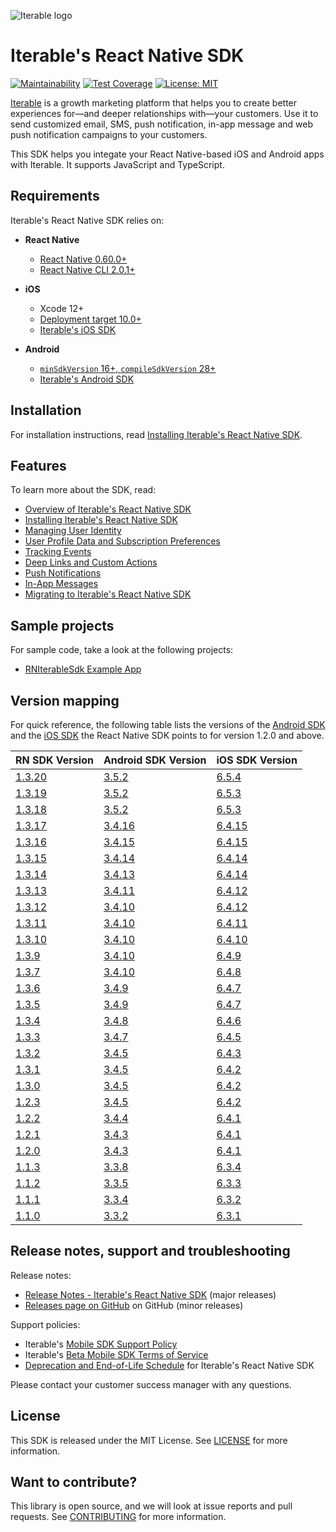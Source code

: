 ![Iterable logo](./images/Iterable-Logo.png "Iterable Logo")

# Iterable's React Native SDK

[![Maintainability](https://api.codeclimate.com/v1/badges/65c0848df0b79f994139/maintainability)](https://codeclimate.com/repos/5ed53e32f0d7ef01a201bb8d/maintainability)
[![Test Coverage](https://api.codeclimate.com/v1/badges/65c0848df0b79f994139/test_coverage)](https://codeclimate.com/repos/5ed53e32f0d7ef01a201bb8d/test_coverage)
[![License: MIT](https://img.shields.io/badge/License-MIT-yellow.svg)](https://opensource.org/licenses/MIT)


[Iterable](https://www.iterable.com) is a growth marketing platform that helps
you to create better experiences for—and deeper relationships with—your
customers. Use it to send customized email, SMS, push notification, in-app
message and web push notification campaigns to your customers.

This SDK helps you integate your React Native-based iOS and Android apps with
Iterable. It supports JavaScript and TypeScript.

## Requirements

Iterable's React Native SDK relies on:

- **React Native**
    - [React Native 0.60.0+](https://github.com/facebook/react-native)
    - [React Native CLI 2.0.1+](https://reactnative.dev/docs/upgrading#react-native-cli)

- **iOS**
    - Xcode 12+
    - [Deployment target 10.0+](https://help.apple.com/xcode/mac/current/#/deve69552ee5)
    - [Iterable's iOS SDK](https://github.com/Iterable/swift-sdk)

- **Android**
    - [`minSdkVersion` 16+, `compileSdkVersion` 28+](https://medium.com/androiddevelopers/picking-your-compilesdkversion-minsdkversion-targetsdkversion-a098a0341ebd)
    - [Iterable's Android SDK](https://github.com/Iterable/iterable-android-sdk)

## Installation

For installation instructions, read [Installing Iterable's React Native SDK](https://support.iterable.com/hc/articles/360045714132).

## Features

To learn more about the SDK, read:

- [Overview of Iterable's React Native SDK](https://support.iterable.com/hc/articles/360045714072)
- [Installing Iterable's React Native SDK](https://support.iterable.com/hc/articles/360045714132)
- [Managing User Identity](https://support.iterable.com/hc/articles/360045714152)
- [User Profile Data and Subscription Preferences](https://support.iterable.com/hc/articles/360046134851)
- [Tracking Events](https://support.iterable.com/hc/articles/360046134891)
- [Deep Links and Custom Actions](https://support.iterable.com/hc/articles/360046134911)
- [Push Notifications](https://support.iterable.com/hc/articles/360046134871)
- [In-App Messages](https://support.iterable.com/hc/articles/360045714172)
- [Migrating to Iterable's React Native SDK](https://support.iterable.com/hc/articles/360046134931)

## Sample projects

For sample code, take a look at the following projects:

- [RNIterableSdk Example App](https://github.com/Iterable/react-native-sdk/tree/master/example)

## Version mapping

For quick reference, the following table lists the versions of the [Android SDK](https://github.com/Iterable/iterable-android-sdk) and the [iOS SDK](https://github.com/Iterable/swift-sdk) the React Native SDK points to for version 1.2.0 and above.

| RN SDK Version                                                              | Android SDK Version                                                          | iOS SDK Version |
| --------------------------------------------------------------------------- | ---------------------------------------------------------------------------- | --------------- |
| [1.3.20](https://www.npmjs.com/package/@iterable/react-native-sdk/v/1.3.20) | [3.5.2](https://github.com/Iterable/iterable-android-sdk/releases/tag/3.5.2) | [6.5.4](https://github.com/Iterable/swift-sdk/releases/tag/6.5.4)
| [1.3.19](https://www.npmjs.com/package/@iterable/react-native-sdk/v/1.3.19) | [3.5.2](https://github.com/Iterable/iterable-android-sdk/releases/tag/3.5.2) | [6.5.3](https://github.com/Iterable/swift-sdk/releases/tag/6.5.3)
| [1.3.18](https://www.npmjs.com/package/@iterable/react-native-sdk/v/1.3.18) | [3.5.2](https://github.com/Iterable/iterable-android-sdk/releases/tag/3.5.2) | [6.5.3](https://github.com/Iterable/swift-sdk/releases/tag/6.5.3)
| [1.3.17](https://www.npmjs.com/package/@iterable/react-native-sdk/v/1.3.17) | [3.4.16](https://github.com/Iterable/iterable-android-sdk/releases/tag/3.4.16) | [6.4.15](https://github.com/Iterable/swift-sdk/releases/tag/6.4.15)
| [1.3.16](https://www.npmjs.com/package/@iterable/react-native-sdk/v/1.3.16) | [3.4.15](https://github.com/Iterable/iterable-android-sdk/releases/tag/3.4.15) | [6.4.15](https://github.com/Iterable/swift-sdk/releases/tag/6.4.15)
| [1.3.15](https://www.npmjs.com/package/@iterable/react-native-sdk/v/1.3.15) | [3.4.14](https://github.com/Iterable/iterable-android-sdk/releases/tag/3.4.14) | [6.4.14](https://github.com/Iterable/swift-sdk/releases/tag/6.4.14)
| [1.3.14](https://www.npmjs.com/package/@iterable/react-native-sdk/v/1.3.14) | [3.4.13](https://github.com/Iterable/iterable-android-sdk/releases/tag/3.4.13) | [6.4.14](https://github.com/Iterable/swift-sdk/releases/tag/6.4.14)
| [1.3.13](https://www.npmjs.com/package/@iterable/react-native-sdk/v/1.3.13) | [3.4.11](https://github.com/Iterable/iterable-android-sdk/releases/tag/3.4.11) | [6.4.12](https://github.com/Iterable/swift-sdk/releases/tag/6.4.12)
| [1.3.12](https://www.npmjs.com/package/@iterable/react-native-sdk/v/1.3.12) | [3.4.10](https://github.com/Iterable/iterable-android-sdk/releases/tag/3.4.10) | [6.4.12](https://github.com/Iterable/swift-sdk/releases/tag/6.4.12)
| [1.3.11](https://www.npmjs.com/package/@iterable/react-native-sdk/v/1.3.11) | [3.4.10](https://github.com/Iterable/iterable-android-sdk/releases/tag/3.4.10) | [6.4.11](https://github.com/Iterable/swift-sdk/releases/tag/6.4.11)
| [1.3.10](https://www.npmjs.com/package/@iterable/react-native-sdk/v/1.3.10) | [3.4.10](https://github.com/Iterable/iterable-android-sdk/releases/tag/3.4.10) | [6.4.10](https://github.com/Iterable/swift-sdk/releases/tag/6.4.10) |
| [1.3.9](https://www.npmjs.com/package/@iterable/react-native-sdk/v/1.3.9)   | [3.4.10](https://github.com/Iterable/iterable-android-sdk/releases/tag/3.4.10) | [6.4.9](https://github.com/Iterable/swift-sdk/releases/tag/6.4.9) |
| [1.3.7](https://www.npmjs.com/package/@iterable/react-native-sdk/v/1.3.7)   | [3.4.10](https://github.com/Iterable/iterable-android-sdk/releases/tag/3.4.10) | [6.4.8](https://github.com/Iterable/swift-sdk/releases/tag/6.4.8) |
| [1.3.6](https://www.npmjs.com/package/@iterable/react-native-sdk/v/1.3.6)   | [3.4.9](https://github.com/Iterable/iterable-android-sdk/releases/tag/3.4.9) | [6.4.7](https://github.com/Iterable/swift-sdk/releases/tag/6.4.7) |
| [1.3.5](https://www.npmjs.com/package/@iterable/react-native-sdk/v/1.3.5)   | [3.4.9](https://github.com/Iterable/iterable-android-sdk/releases/tag/3.4.9) | [6.4.7](https://github.com/Iterable/swift-sdk/releases/tag/6.4.7) |
| [1.3.4](https://www.npmjs.com/package/@iterable/react-native-sdk/v/1.3.4)   | [3.4.8](https://github.com/Iterable/iterable-android-sdk/releases/tag/3.4.8) | [6.4.6](https://github.com/Iterable/swift-sdk/releases/tag/6.4.6) |
| [1.3.3](https://www.npmjs.com/package/@iterable/react-native-sdk/v/1.3.3)   | [3.4.7](https://github.com/Iterable/iterable-android-sdk/releases/tag/3.4.7) | [6.4.5](https://github.com/Iterable/swift-sdk/releases/tag/6.4.5) |
| [1.3.2](https://www.npmjs.com/package/@iterable/react-native-sdk/v/1.3.2)   | [3.4.5](https://github.com/Iterable/iterable-android-sdk/releases/tag/3.4.5) | [6.4.3](https://github.com/Iterable/swift-sdk/releases/tag/6.4.3) |
| [1.3.1](https://www.npmjs.com/package/@iterable/react-native-sdk/v/1.3.1)   | [3.4.5](https://github.com/Iterable/iterable-android-sdk/releases/tag/3.4.5) | [6.4.2](https://github.com/Iterable/swift-sdk/releases/tag/6.4.2) |
| [1.3.0](https://www.npmjs.com/package/@iterable/react-native-sdk/v/1.3.0)   | [3.4.5](https://github.com/Iterable/iterable-android-sdk/releases/tag/3.4.5) | [6.4.2](https://github.com/Iterable/swift-sdk/releases/tag/6.4.2) |
| [1.2.3](https://www.npmjs.com/package/@iterable/react-native-sdk/v/1.2.3)   | [3.4.5](https://github.com/Iterable/iterable-android-sdk/releases/tag/3.4.5) | [6.4.2](https://github.com/Iterable/swift-sdk/releases/tag/6.4.2) |
| [1.2.2](https://www.npmjs.com/package/@iterable/react-native-sdk/v/1.2.2)   | [3.4.4](https://github.com/Iterable/iterable-android-sdk/releases/tag/3.4.4) | [6.4.1](https://github.com/Iterable/swift-sdk/releases/tag/6.4.1) |
| [1.2.1](https://www.npmjs.com/package/@iterable/react-native-sdk/v/1.2.1)   | [3.4.3](https://github.com/Iterable/iterable-android-sdk/releases/tag/3.4.3) | [6.4.1](https://github.com/Iterable/swift-sdk/releases/tag/6.4.1) |
| [1.2.0](https://www.npmjs.com/package/@iterable/react-native-sdk/v/1.2.0)   | [3.4.3](https://github.com/Iterable/iterable-android-sdk/releases/tag/3.4.3) | [6.4.1](https://github.com/Iterable/swift-sdk/releases/tag/6.4.1) |
| [1.1.3](https://www.npmjs.com/package/@iterable/react-native-sdk/v/1.1.3)   | [3.3.8](https://github.com/Iterable/iterable-android-sdk/releases/tag/3.3.8) | [6.3.4](https://github.com/Iterable/swift-sdk/releases/tag/6.3.4) |
| [1.1.2](https://www.npmjs.com/package/@iterable/react-native-sdk/v/1.1.2)   | [3.3.5](https://github.com/Iterable/iterable-android-sdk/releases/tag/3.3.5) | [6.3.3](https://github.com/Iterable/swift-sdk/releases/tag/6.3.3) |
| [1.1.1](https://www.npmjs.com/package/@iterable/react-native-sdk/v/1.1.1)   | [3.3.4](https://github.com/Iterable/iterable-android-sdk/releases/tag/3.3.4) | [6.3.2](https://github.com/Iterable/swift-sdk/releases/tag/6.3.2) |
| [1.1.0](https://www.npmjs.com/package/@iterable/react-native-sdk/v/1.1.0)   | [3.3.2](https://github.com/Iterable/iterable-android-sdk/releases/tag/3.3.2) | [6.3.1](https://github.com/Iterable/swift-sdk/releases/tag/6.3.1) |

## Release notes, support and troubleshooting

Release notes:

- [Release Notes - Iterable's React Native SDK](https://support.iterable.com/hc/articles/360045714352) (major releases)
- [Releases page on GitHub](https://github.com/Iterable/react-native-sdk/releases)
  on GitHub (minor releases)

Support policies:

- Iterable's [Mobile SDK Support Policy](https://support.iterable.com/hc/articles/360046136171)
- Iterable's [Beta Mobile SDK Terms of Service](https://support.iterable.com/hc/articles/360034753412)
- [Deprecation and End-of-Life Schedule](https://support.iterable.com/hc/articles/360045714352#deprecation-and-end-of-life-schedule)
  for Iterable's React Native SDK

Please contact your customer success manager with any questions.

## License

This SDK is released under the MIT License. See [LICENSE](https://github.com/Iterable/swift-sdk/blob/master/LICENSE.md)
for more information.

## Want to contribute?

This library is open source, and we will look at issue reports and pull requests.
See [CONTRIBUTING](CONTRIBUTING.md) for more information.
